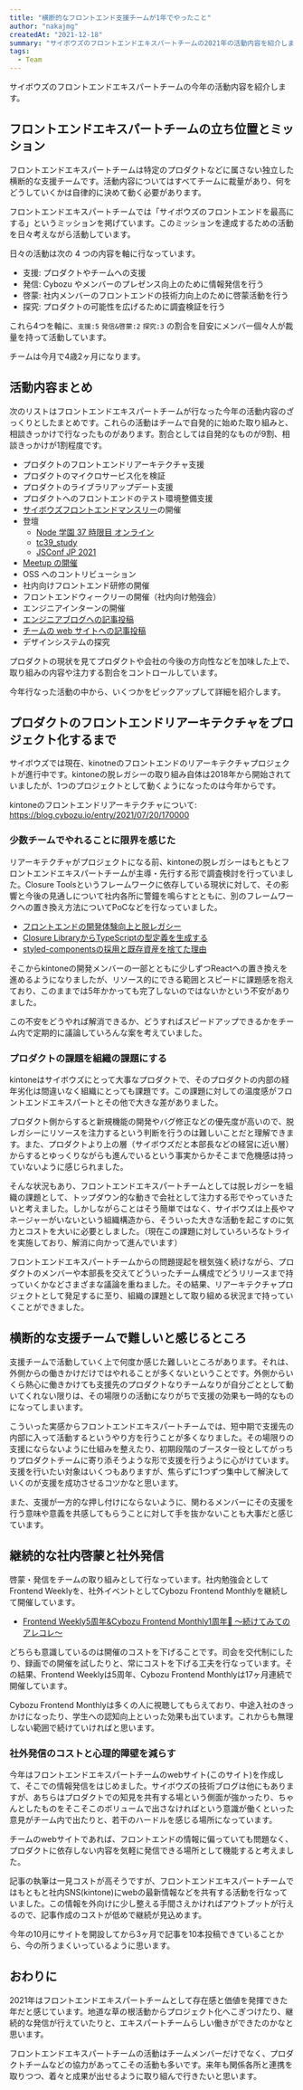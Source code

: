 ```yaml
---
title: "横断的なフロントエンド支援チームが1年でやったこと"
author: "nakajmg"
createdAt: "2021-12-18"
summary: "サイボウズのフロントエンドエキスパートチームの2021年の活動内容を紹介します。"
tags:
  - Team
---
```


サイボウズのフロントエンドエキスパートチームの今年の活動内容を紹介します。

## フロントエンドエキスパートチームの立ち位置とミッション

フロントエンドエキスパートチームは特定のプロダクトなどに属さない独立した横断的な支援チームです。活動内容についてはすべてチームに裁量があり、何をどうしていくかは自律的に決めて動く必要があります。

フロントエンドエキスパートチームでは「サイボウズのフロントエンドを最高にする」というミッションを掲げています。このミッションを達成するための活動を日々考えながら活動しています。

日々の活動は次の 4 つの内容を軸に行なっています。

- 支援: プロダクトやチームへの支援
- 発信: Cybozu やメンバーのプレゼンス向上のために情報発信を行う
- 啓蒙: 社内メンバーのフロントエンドの技術力向上のために啓蒙活動を行う
- 探究: プロダクトの可能性を広げるために調査検証を行う

これら4つを軸に、`支援:5` `発信&啓蒙:2` `探究:3` の割合を目安にメンバー個々人が裁量を持って活動しています。

チームは今月で4歳2ヶ月になります。

## 活動内容まとめ

次のリストはフロントエンドエキスパートチームが行なった今年の活動内容のざっくりとしたまとめです。これらの活動はチームで自発的に始めた取り組みと、相談きっかけで行なったものがあります。割合としては自発的なものが9割、相談きっかけが1割程度です。

- プロダクトのフロントエンドリアーキテクチャ支援
- プロダクトのマイクロサービス化を検証
- プロダクトのライブラリアップデート支援
- プロダクトへのフロントエンドのテスト環境整備支援
- [サイボウズフロントエンドマンスリー](https://cybozu.github.io/frontend-monthly/)の開催
- 登壇
  - [Node 学園 37 時限目 オンライン](https://nodejs.connpass.com/event/221358/)
  - [tc39_study](https://web-study.connpass.com/event/213676/)
  - [JSConf JP 2021](https://jsconf.jp/2021/)
- [Meetup の開催](https://cybozu.connpass.com/event/212572/)
- OSS へのコントリビューション
- 社内向けフロントエンド研修の開催
- フロントエンドウィークリーの開催（社内向け勉強会）
- エンジニアインターンの開催
- [エンジニアブログへの記事投稿](https://blog.cybozu.io/search?q=%E3%83%95%E3%83%AD%E3%83%B3%E3%83%88%E3%82%A8%E3%83%B3%E3%83%89%E3%82%A8%E3%82%AD%E3%82%B9%E3%83%91%E3%83%BC%E3%83%88)
- [チームの web サイトへの記事投稿](https://cybozu.github.io/frontend-expert/posts)
- デザインシステムの探究

プロダクトの現状を見てプロダクトや会社の今後の方向性などを加味した上で、取り組みの内容や注力する割合をコントロールしています。

今年行なった活動の中から、いくつかをピックアップして詳細を紹介します。

## プロダクトのフロントエンドリアーキテクチャをプロジェクト化するまで

サイボウズでは現在、kinotneのフロントエンドのリアーキテクチャプロジェクトが進行中です。kintoneの脱レガシーの取り組み自体は2018年から開始されていましたが、1つのプロジェクトとして動くようになったのは今年からです。

kintoneのフロントエンドリアーキテクチャについて: https://blog.cybozu.io/entry/2021/07/20/170000

### 少数チームでやれることに限界を感じた

リアーキテクチャがプロジェクトになる前、kintoneの脱レガシーはもともとフロントエンドエキスパートチームが主導・先行する形で調査検討を行っていました。Closure Toolsというフレームワークに依存している現状に対して、その影響と今後の見通しについて社内各所に警鐘を鳴らすとともに、別のフレームワークへの置き換え方法についてPoCなどを行なっていました。

- [フロントエンドの開発体験向上と脱レガシー](https://blog.cybozu.io/entry/2020/04/07/110126)
- [Closure LibraryからTypeScriptの型定義を生成する](https://blog.cybozu.io/entry/about-clutz)
- [styled-componentsの採用と既存資産を捨てた理由](https://blog.cybozu.io/entry/2020/06/25/105457)

そこからkintoneの開発メンバーの一部とともに少しずつReactへの置き換えを進めるようになりましたが、リソース的にできる範囲とスピードに課題感を抱えており、このままでは5年かかっても完了しないのではないかという不安がありました。

この不安をどうやれば解消できるか、どうすればスピードアップできるかをチーム内で定期的に議論していろんな案を考えていました。

### プロダクトの課題を組織の課題にする

kintoneはサイボウズにとって大事なプロダクトで、そのプロダクトの内部の経年劣化は間違いなく組織にとっても課題です。この課題に対しての温度感がフロントエンドエキスパートとその他で大きな差がありました。

プロダクト側からすると新規機能の開発やバグ修正などの優先度が高いので、脱レガシーにリソースを注力するという判断を行うのは難しいことだと理解できます。また、プロダクトより上の層（サイボウズだと本部長などの経営に近い層）からするとゆっくりながらも進んでいるという事実からかそこまで危機感は持っていないように感じられました。

そんな状況もあり、フロントエンドエキスパートチームとしては脱レガシーを組織の課題として、トップダウン的な動きで会社として注力する形でやっていきたいと考えました。しかしながらことはそう簡単ではなく、サイボウズは上長やマネージャーがいないという組織構造から、そういった大きな活動を起こすのに気力とコストを大いに必要としました。（現在この課題に対していろいろなトライを実施しており、解消に向かって進んでいます）

フロントエンドエキスパートチームからの問題提起を根気強く続けながら、プロダクトのメンバーや本部長を交えてどういったチーム構成でどうリリースまで持っていくかなどさまざまな議論を重ねました。その結果、リアーキテクチャプロジェクトとして発足するに至り、組織の課題として取り組める状況まで持っていくことができました。

## 横断的な支援チームで難しいと感じるところ

支援チームで活動していく上で何度か感じた難しいところがあります。それは、外側からの働きかけだけではやれることが多くないということです。外側からいくら熱心に働きかけても支援先のプロダクトなりチームなりが自分ごととして動いてくれない限りは、その場限りの活動になりがちで支援の効果も一時的なものになってしまいます。

こういった実感からフロントエンドエキスパートチームでは、短中期で支援先の内部に入って活動するというやり方を行うことが多くなりました。その場限りの支援にならないように仕組みを整えたり、初期段階のブースター役としてがっちりプロダクトチームに寄り添そうような形で支援を行うように心がけています。支援を行いたい対象はいくつもありますが、焦らずに1つずつ集中して解決していくのが支援を成功させるコツかなと思います。

また、支援が一方的な押し付けにならないように、関わるメンバーにその支援を行う意味や意義を共感してもらうことに対して手を抜かないことも大事だと感じています。

## 継続的な社内啓蒙と社外発信
啓蒙・発信をチームの取り組みとして行なっています。社内勉強会としてFrontend Weeklyを、社外イベントとしてCybozu Frontend Monthlyを継続して開催しています。

- [Frontend Weekly5周年&Cybozu Frontend Monthly1周年🎉 〜続けてみてのアレコレ〜](https://cybozu.github.io/frontend-expert/posts/frontendWeekly-And-Monthly)

どちらも意識しているのは開催のコストを下げることです。司会を交代制にしたり、録画での開催を試したりと、常にコストを下げる工夫を行なっています。その結果、Frontend Weeklyは5周年、Cybozu Frontend Monthlyは17ヶ月連続で開催しています。

Cybozu Frontend Monthlyは多くの人に視聴してもらえており、中途入社のきっかけになったり、学生への認知向上といった効果も出ています。これからも無理しない範囲で続けていければと思います。

### 社外発信のコストと心理的障壁を減らす

今年はフロントエンドエキスパートチームのwebサイト(このサイト)を作成して、そこでの情報発信をはじめました。サイボウズの技術ブログは他にもありますが、あちらはプロダクトでの知見を共有する場という側面が強かったり、ちゃんとしたものをそこそこのボリュームで出さなければという意識が働くといった意見がチーム内で出たりと、若干のハードルを感じる場所になっています。

チームのwebサイトであれば、フロントエンドの情報に偏っていても問題なく、プロダクトに依存しない内容を気軽に発信できる場所として機能すると考えました。

記事の執筆は一見コストが高そうですが、フロントエンドエキスパートチームではもともと社内SNS(kintone)にwebの最新情報などを共有する活動を行なっていました。この情報を外向けに少し整える手間さえかければアウトプットが行えるので、記事作成のコストが低めで継続が見込めます。

今年の10月にサイトを開設してから3ヶ月で記事を10本投稿できていることから、今の所うまくいっているように思います。

## おわりに

2021年はフロントエンドエキスパートチームとして存在感と価値を発揮できた年だと感じています。地道な草の根活動からプロジェクト化へこぎつけたり、継続的な発信が行えていたりと、エキスパートチームらしい働きができたのかなと思います。

フロントエンドエキスパートチームの活動はチームメンバーだけでなく、プロダクトチームなどの協力があってこその活動も多いです。来年も関係各所と連携を取りつつ、着々と成果が出せるように取り組んで行きたいと思います。

